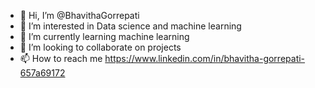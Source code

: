 - 👋 Hi, I’m @BhavithaGorrepati
- 👀 I’m interested in Data science and machine learning
- 🌱 I’m currently learning machine learning
- 💞️ I’m looking to collaborate on projects
- 📫 How to reach me https://www.linkedin.com/in/bhavitha-gorrepati-657a69172

<!---
BhavithaGorrepati/BhavithaGorrepati is a ✨ special ✨ repository because its `README.md` (this file) appears on your GitHub profile.
You can click the Preview link to take a look at your changes.
--->
